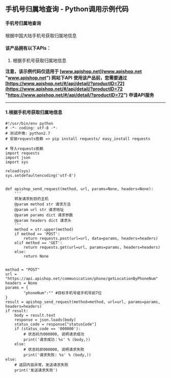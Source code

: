 ## 手机号归属地查询 - Python调用示例代码

#### 手机号归属地查询
根据中国大陆手机号获取归属地信息

#### 该产品拥有以下APIs：
1. 根据手机号获取归属地信息

**注意，该示例代码仅适用于 [www.apishop.net](www.apishop.net "www.apishop.net") 网站下API**
**使用该产品前，您需要通过 [https://www.apishop.net/#/api/detail/?productID=72](https://www.apishop.net/#/api/detail/?productID=72 "https://www.apishop.net/#/api/detail/?productID=72") 申请API服务**

---

#### 1.根据手机号获取归属地信息

```
#!/usr/bin/env python
# -*- coding: utf-8 -*-
# 测试环境: python2.7
# 安装requests依赖 => pip install requests/ easy_install requests

# 导入requests依赖
import requests
import json
import sys

reload(sys)
sys.setdefaultencoding('utf-8')


def apishop_send_request(method, url, params=None, headers=None):
    '''
    转发请求到目的主机
    @param method str 请求方法
    @param url str 请求地址
    @param params dict 请求参数
    @param headers dict 请求头
    '''
    method = str.upper(method)
    if method == 'POST':
        return requests.post(url=url, data=params, headers=headers)
    elif method == 'GET':
        return requests.get(url=url, params=params, headers=headers)
    else:
        return None


method = "POST"
url = "https://api.apishop.net/communication/phone/getLocationByPhoneNum"
headers = None
params = {			
		"phoneNum":"" #目标手机号或手机号前7位
}
result = apishop_send_request(method=method, url=url, params=params, headers=headers)
if result:
    body = result.text
    response = json.loads(body)
    status_code = response["statusCode"]
    if (status_code == '000000'):
        # 状态码为000000, 说明请求成功
        print('请求成功：%s' % (body,))
    else:
        # 状态码非000000, 说明请求失败
        print('请求失败: %s' % (body,))
else:
    # 返回内容异常，发送请求失败
    print('发送请求失败')


```